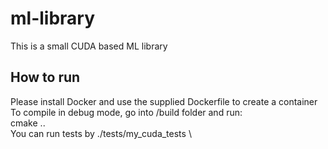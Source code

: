 # ml-library
This is a small CUDA based ML library
## How to run
Please install Docker and use the supplied Dockerfile to create a container\
To compile in debug mode, go into /build folder and run: \
cmake .. \
You can run tests by ./tests/my_cuda_tests \
